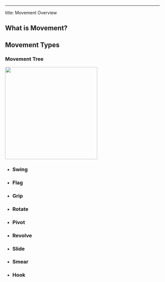 ---

title:  Movement Overview

## What is Movement?

## Movement Types

### Movement Tree

<img width="300" height="300" src="/Placeholder_Tree.png" />

- ### Swing
- ### Flag
- ### Grip
- ### Rotate
- ### Pivot
- ### Revolve
- ### Slide
- ### Smear
- ### Hook
